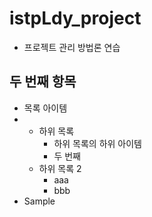 # istpLdy_project
* 프로젝트 관리 방법론 연습

## 두 번째 항목
* 목록 아이템
*   + 하위 목록
      - 하위 목록의 하위 아이템
      - 두 번째
    + 하위 목록 2
      - aaa
      - bbb
* Sample
